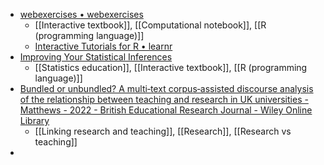 - [webexercises • webexercises](https://debruine.github.io/webexercises/)
	- [[Interactive textbook]], [[Computational notebook]], [[R (programming language)]]
	- [Interactive Tutorials for R • learnr](https://rstudio.github.io/learnr/)
- [Improving Your Statistical Inferences](https://lakens.github.io/statistical_inferences/)
	- [[Statistics education]], [[Interactive textbook]], [[R (programming language)]]
- [Bundled or unbundled? A multi‐text corpus‐assisted discourse analysis of the relationship between teaching and research in UK universities - Matthews - 2022 - British Educational Research Journal - Wiley Online Library](https://bera-journals.onlinelibrary.wiley.com/doi/10.1002/berj.3783)
	- [[Linking research and teaching]], [[Research]], [[Research vs teaching]]
-